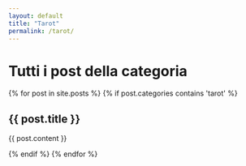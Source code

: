 ```yaml
---
layout: default
title: "Tarot"
permalink: /tarot/
---
```


<h1>Tutti i post della categoria <tarot></h1>

{% for post in site.posts %}
  {% if post.categories contains 'tarot' %}
    <h2>{{ post.title }}</h2>
    <p>{{ post.content }}</p>
  {% endif %}
{% endfor %}